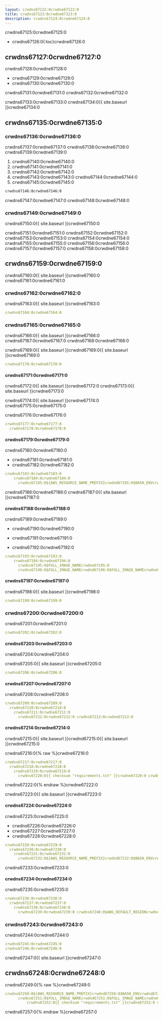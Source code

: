 ```yaml
---
layout: crwdns67122:0crwdne67122:0
title: crwdns67123:0crwdne67123:0
description: crwdns67124:0crwdne67124:0
---
```

crwdns67125:0crwdne67125:0

- crwdns67126:0{:toc}crwdne67126:0

## crwdns67127:0crwdne67127:0

crwdns67128:0crwdne67128:0

- crwdns67129:0crwdne67129:0
- crwdns67130:0crwdne67130:0

crwdns67131:0crwdne67131:0 crwdns67132:0crwdne67132:0

crwdns67133:0crwdne67133:0 crwdns67134:0{{ site.baseurl }}crwdne67134:0

## crwdns67135:0crwdne67135:0

### crwdns67136:0crwdne67136:0

crwdns67137:0crwdne67137:0 crwdns67138:0crwdne67138:0 crwdns67139:0crwdne67139:0

1. crwdns67140:0crwdne67140:0
2. crwdns67141:0crwdne67141:0
3. crwdns67142:0crwdne67142:0
4. crwdns67143:0crwdne67143:0 crwdns67144:0crwdne67144:0
5. crwdns67145:0crwdne67145:0

```bash
crwdns67146:0crwdne67146:0
```

crwdns67147:0crwdne67147:0 crwdns67148:0crwdne67148:0

### crwdns67149:0crwdne67149:0

crwdns67150:0{{ site.baseurl }}crwdne67150:0

crwdns67151:0crwdne67151:0 crwdns67152:0crwdne67152:0 crwdns67153:0crwdne67153:0 crwdns67154:0crwdne67154:0 crwdns67155:0crwdne67155:0 crwdns67156:0crwdne67156:0 crwdns67157:0crwdne67157:0 crwdns67158:0crwdne67158:0

## crwdns67159:0crwdne67159:0

crwdns67160:0{{ site.baseurl }}crwdne67160:0 crwdns67161:0crwdne67161:0

### crwdns67162:0crwdne67162:0

crwdns67163:0{{ site.baseurl }}crwdne67163:0

```yaml
crwdns67164:0crwdne67164:0
```

### crwdns67165:0crwdne67165:0

crwdns67166:0{{ site.baseurl }}crwdne67166:0 crwdns67167:0crwdne67167:0 crwdns67168:0crwdne67168:0

crwdns67169:0{{ site.baseurl }}crwdnd67169:0{{ site.baseurl }}crwdne67169:0

```yaml
crwdns67170:0crwdne67170:0
```

#### crwdns67171:0crwdne67171:0

crwdns67172:0{{ site.baseurl }}crwdne67172:0 crwdns67173:0{{ site.baseurl }}crwdne67173:0

crwdns67174:0{{ site.baseurl }}crwdne67174:0 crwdns67175:0crwdne67175:0

crwdns67176:0crwdne67176:0

```yaml
crwdns67177:0crwdne67177:0
  crwdns67178:0crwdne67178:0
```

#### crwdns67179:0crwdne67179:0

crwdns67180:0crwdne67180:0

- crwdns67181:0crwdne67181:0
- crwdns67182:0crwdne67182:0

```yaml
crwdns67183:0crwdne67183:0
    crwdns67184:0crwdne67184:0
      crwdns67185:0${AWS_RESOURCE_NAME_PREFIX}crwdnd67185:0$BASH_ENVcrwdnd67185:0${AWS_ACCOUNT_ID}crwdnd67185:0${AWS_DEFAULT_REGION}crwdnd67185:0${ECR_REPOSITORY_NAME}crwdnd67185:0${CIRCLE_SHA1}crwdnd67185:0$BASH_ENVcrwdne67185:0
```

crwdns67186:0crwdne67186:0 crwdns67187:0{{ site.baseurl }}crwdne67187:0

#### crwdns67188:0crwdne67188:0

crwdns67189:0crwdne67189:0

- crwdns67190:0crwdne67190:0

- crwdns67191:0crwdne67191:0

- crwdns67192:0crwdne67192:0

```yaml
crwdns67193:0crwdne67193:0
    crwdns67194:0crwdne67194:0
      crwdns67195:0$FULL_IMAGE_NAMEcrwdne67195:0
      crwdns67196:0$FULL_IMAGE_NAMEcrwdnd67196:0$FULL_IMAGE_NAMEcrwdne67196:0
```

#### crwdns67197:0crwdne67197:0

crwdns67198:0{{ site.baseurl }}crwdne67198:0

```yaml
crwdns67199:0crwdne67199:0
```

### crwdns67200:0crwdne67200:0

crwdns67201:0crwdne67201:0

```yaml
crwdns67202:0crwdne67202:0
```

#### crwdns67203:0crwdne67203:0

crwdns67204:0crwdne67204:0

crwdns67205:0{{ site.baseurl }}crwdne67205:0

```yaml
crwdns67206:0crwdne67206:0
```

#### crwdns67207:0crwdne67207:0

crwdns67208:0crwdne67208:0

```yaml
crwdns67209:0crwdne67209:0
  crwdns67210:0crwdne67210:0
    crwdns67211:0crwdne67211:0
      crwdns67212:0crwdne67212:0 crwdns67213:0crwdne67213:0
```

#### crwdns67214:0crwdne67214:0

crwdns67215:0{{ site.baseurl }}crwdnd67215:0{{ site.baseurl }}crwdne67215:0

crwdns67216:0{% raw %}crwdne67216:0

```yaml
crwdns67217:0crwdne67217:0
  crwdns67218:0crwdne67218:0
    crwdns67219:0crwdne67219:0
      crwdns67220:0{{ checksum "requirements.txt" }}crwdne67220:0 crwdns67221:0{{ checksum "requirements.txt" }}crwdne67221:0
```

crwdns67222:0{% endraw %}crwdne67222:0

crwdns67223:0{{ site.baseurl }}crwdne67223:0

#### crwdns67224:0crwdne67224:0

crwdns67225:0crwdne67225:0

- crwdns67226:0crwdne67226:0
- crwdns67227:0crwdne67227:0
- crwdns67228:0crwdne67228:0

```yaml
crwdns67229:0crwdne67229:0
  crwdns67230:0crwdne67230:0
    crwdns67231:0crwdne67231:0
      crwdns67232:0${AWS_RESOURCE_NAME_PREFIX}crwdnd67232:0$BASH_ENVcrwdnd67232:0${AWS_RESOURCE_NAME_PREFIX}crwdnd67232:0$BASH_ENVcrwdnd67232:0${AWS_RESOURCE_NAME_PREFIX}crwdnd67232:0$BASH_ENVcrwdne67232:0
```

crwdns67233:0crwdne67233:0

#### crwdns67234:0crwdne67234:0

crwdns67235:0crwdne67235:0

```yaml
crwdns67236:0crwdne67236:0
  crwdns67237:0crwdne67237:0
    crwdns67238:0crwdne67238:0
      crwdns67239:0crwdne67239:0 crwdns67240:0$AWS_DEFAULT_REGIONcrwdnd67240:0$AWS_ACCOUNT_ID.dkr.ecr.$crwdnd67240:0$ECR_REPOSITORY_NAMEcrwdnd67240:0$CIRCLE_SHA1crwdne67240:0 crwdns67241:0${AWS_RESOURCE_NAME_PREFIX}crwdnd67241:0${AWS_RESOURCE_NAME_PREFIX}crwdnd67241:0$AWS_ACCOUNT_IDcrwdnd67241:0${AWS_RESOURCE_NAME_PREFIX}crwdne67241:0 crwdns67242:0$ECS_CLUSTER_NAMEcrwdnd67242:0$ECS_SERVICE_NAMEcrwdnd67242:0[0]crwdnd67242:0[0]crwdnd67242:0$TARGET_GROUP_ARNcrwdnd67242:0[0]crwdnd67242:0[0]crwdnd67242:0$ELB_ARNcrwdnd67242:0[0]crwdnd67242:0$ELB_DNS_NAMEcrwdne67242:0
```

### crwdns67243:0crwdne67243:0

crwdns67244:0crwdne67244:0

```yaml
crwdns67245:0crwdne67245:0
crwdns67246:0crwdne67246:0
```

crwdns67247:0{{ site.baseurl }}crwdne67247:0

## crwdns67248:0crwdne67248:0

crwdns67249:0{% raw %}crwdne67249:0

```yaml
crwdns67250:0${AWS_RESOURCE_NAME_PREFIX}crwdnd67250:0$BASH_ENVcrwdnd67250:0${AWS_ACCOUNT_ID}crwdnd67250:0${AWS_DEFAULT_REGION}crwdnd67250:0${ECR_REPOSITORY_NAME}crwdnd67250:0${CIRCLE_SHA1}crwdnd67250:0$BASH_ENVcrwdnd67250:0$FULL_IMAGE_NAMEcrwdne67250:0
      crwdns67251:0$FULL_IMAGE_NAMEcrwdnd67251:0$FULL_IMAGE_NAMEcrwdne67251:0
          crwdns67252:0{{ checksum "requirements.txt" }}crwdne67252:0 crwdns67253:0{{ checksum "requirements.txt" }}crwdnd67253:0${AWS_RESOURCE_NAME_PREFIX}crwdnd67253:0$BASH_ENVcrwdnd67253:0${AWS_RESOURCE_NAME_PREFIX}crwdnd67253:0$BASH_ENVcrwdnd67253:0${AWS_RESOURCE_NAME_PREFIX}crwdnd67253:0$BASH_ENVcrwdne67253:0 crwdns67254:0$AWS_DEFAULT_REGIONcrwdnd67254:0$AWS_ACCOUNT_ID.dkr.ecr.$crwdnd67254:0$ECR_REPOSITORY_NAMEcrwdnd67254:0$CIRCLE_SHA1crwdne67254:0 crwdns67255:0${AWS_RESOURCE_NAME_PREFIX}crwdnd67255:0${AWS_RESOURCE_NAME_PREFIX}crwdnd67255:0$AWS_ACCOUNT_IDcrwdnd67255:0${AWS_RESOURCE_NAME_PREFIX}crwdne67255:0 crwdns67256:0$ECS_CLUSTER_NAMEcrwdnd67256:0$ECS_SERVICE_NAMEcrwdnd67256:0[0]crwdnd67256:0[0]crwdnd67256:0$TARGET_GROUP_ARNcrwdnd67256:0[0]crwdnd67256:0[0]crwdnd67256:0$ELB_ARNcrwdnd67256:0[0]crwdnd67256:0$ELB_DNS_NAMEcrwdne67256:0
```

crwdns67257:0{% endraw %}crwdne67257:0